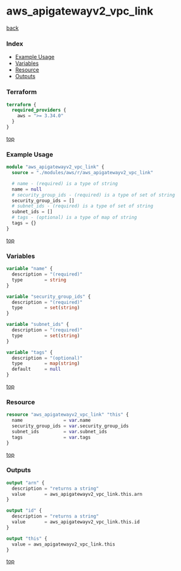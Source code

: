 # aws_apigatewayv2_vpc_link

[back](../aws.md)

### Index

- [Example Usage](#example-usage)
- [Variables](#variables)
- [Resource](#resource)
- [Outputs](#outputs)

### Terraform

```terraform
terraform {
  required_providers {
    aws = ">= 3.34.0"
  }
}
```

[top](#index)

### Example Usage

```terraform
module "aws_apigatewayv2_vpc_link" {
  source = "./modules/aws/r/aws_apigatewayv2_vpc_link"

  # name - (required) is a type of string
  name = null
  # security_group_ids - (required) is a type of set of string
  security_group_ids = []
  # subnet_ids - (required) is a type of set of string
  subnet_ids = []
  # tags - (optional) is a type of map of string
  tags = {}
}
```

[top](#index)

### Variables

```terraform
variable "name" {
  description = "(required)"
  type        = string
}

variable "security_group_ids" {
  description = "(required)"
  type        = set(string)
}

variable "subnet_ids" {
  description = "(required)"
  type        = set(string)
}

variable "tags" {
  description = "(optional)"
  type        = map(string)
  default     = null
}
```

[top](#index)

### Resource

```terraform
resource "aws_apigatewayv2_vpc_link" "this" {
  name               = var.name
  security_group_ids = var.security_group_ids
  subnet_ids         = var.subnet_ids
  tags               = var.tags
}
```

[top](#index)

### Outputs

```terraform
output "arn" {
  description = "returns a string"
  value       = aws_apigatewayv2_vpc_link.this.arn
}

output "id" {
  description = "returns a string"
  value       = aws_apigatewayv2_vpc_link.this.id
}

output "this" {
  value = aws_apigatewayv2_vpc_link.this
}
```

[top](#index)